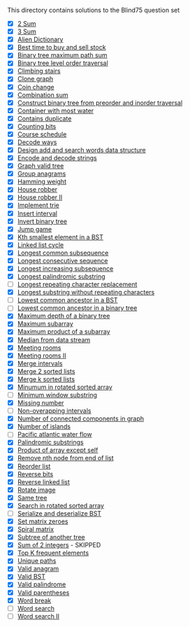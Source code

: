 This directory contains solutions to the Blind75 question set

- [x] [2 Sum](./2Sum.py)
- [x] [3 Sum](./3Sum.py)
- [x] [Alien Dictionary](./alienDictionary.py)
- [x] [Best time to buy and sell stock](./bestTimeBuySell.py)
- [x] [Binary tree maximum path sum](./binaryTreeMaxPathSum.py)
- [x] [Binary tree level order traversal](./bTreeLevelTraversal.py)
- [x] [Climbing stairs](./climbingStairs.py)
- [x] [Clone graph](./cloneGraph.py)
- [x] [Coin change](./coinChange.py)
- [x] [Combination sum](./combinationSum.py)
- [x] [Construct binary tree from preorder and inorder traversal](./constructBinaryTreeFromPreInTraversal.py)
- [x] [Container with most water](./containerWithMostWater.py)
- [x] [Contains duplicate](./containsDuplicate.py)
- [x] [Counting bits](./countingBits.py)
- [x] [Course schedule](./courseSchedule.py)
- [x] [Decode ways](./decodeWays.py)
- [x] [Design add and search words data structure](./designAddSearchWordsDS.py)
- [x] [Encode and decode strings](./encodeDecodeStrings.py)
- [x] [Graph valid tree](./graphValidTree.py)
- [x] [Group anagrams](./groupAnagrams.py)
- [x] [Hamming weight](./hammingWeight.py)
- [x] [House robber](./houseRobber.py)
- [x] [House robber II](./houseRobberII.py)
- [x] [Implement trie](./implementTrie.py)
- [x] [Insert interval](./insInterval.py)
- [x] [Invert binary tree](./invertBinaryTree.py)
- [x] [Jump game](./jumpGame.py)
- [x] [Kth smallest element in a BST](./kthSmallestElementInBST.py)
- [x] [Linked list cycle](./linkedListCycle.py)
- [x] [Longest common subsequence](./longestCommonSubsequence.py)
- [x] [Longest consecutive sequence](./longestConsecSeq.py)
- [x] [Longest increasing subsequence](./longestIncrSubsequence.py)
- [x] [Longest palindromic substring](./longestPalindromicSubstring.py)
- [ ] [Longest repeating character replacement](./longestRepeatingCharacterReplacement.py)
- [x] [Longest substring without repeating characters](./longestSubstrWoRepeatingChars.py)
- [ ] [Lowest common ancestor in a BST](./lowestCommonAncestorBST.py)
- [ ] [Lowest common ancestor in a binary tree](./lowestCommonAncestorBTree.py)
- [x] [Maximum depth of a binary tree](./maxDepthBTree.py)
- [x] [Maximum subarray](./maximumSubarray.py)
- [x] [Maximum product of a subarray](./maxProductSubarray.py)
- [x] [Median from data stream](./medianFromDataStream.py)
- [x] [Meeting rooms](./meetingRooms.py)
- [x] [Meeting rooms II](./meetingRoomsII.py)
- [x] [Merge intervals](./mergeIntervals.py)
- [x] [Merge 2 sorted lists](./merge2SortedLists.py)
- [x] [Merge k sorted lists](./mergeKSortedLists.py)
- [x] [Minumum in rotated sorted array](./minRotatedSorterArr.py)
- [ ] [Minimum window substring](./minWindowSubstring.py)
- [x] [Missing number](./missingNumber.py)
- [ ] [Non-overapping intervals](./nonOverlappingIntervals.py)
- [x] [Number of connected components in graph](./numConnectedComponentsGraph.py)
- [x] [Number of islands](./numIslands.py)
- [ ] [Pacific atlantic water flow](./pacificAtlanticWaterFlow.py)
- [x] [Palindromic substrings](./palindromicSubstrs.py)
- [x] [Product of array except self](./productOfArrExceptSelf.py)
- [x] [Remove nth node from end of list](./removeNthNodeFromEndOfList.py)
- [x] [Reorder list](./reorderList.py)
- [x] [Reverse bits](./reverseBits.py)
- [x] [Reverse linked list](./reverseLinkedList.py)
- [x] [Rotate image](./rotateImage.py)
- [x] [Same tree](./sameTree.py)
- [x] [Search in rotated sorted array](./searchInRotatedSortedArray.py)
- [ ] [Serialize and deserialize BST](./serializeDeserializeBST.py)
- [x] [Set matrix zeroes](./setMatrixZeroes.py)
- [x] [Spiral matrix](./spiralMatrix.py)
- [x] [Subtree of another tree](./subtreeOfAnotherTree.py)
- [x] [Sum of 2 integers](./sumOf2Integers.py) - SKIPPED
- [x] [Top K frequent elements](./topKFrequent.py)
- [x] [Unique paths](./uniquePaths.py)
- [x] [Valid anagram](./validAnagram.py)
- [x] [Valid BST](./validateBST.py)
- [x] [Valid palindrome](./validPalindrome.py)
- [x] [Valid parentheses](./validParentheses.py)
- [x] [Word break](./wordBreak.py)
- [ ] [Word search](./wordSearch.py)
- [ ] [Word search II](./wordSearchII.py)
